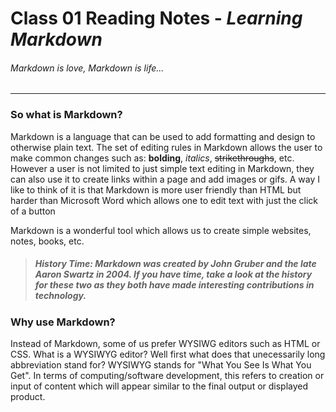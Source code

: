 # Class 01 Reading Notes - *Learning Markdown*

###### *Markdown is love, Markdown is life...*

***

### So what is Markdown? 

Markdown is a language that can be used to add formatting and design to otherwise plain text. The set of editing rules in Markdown allows the user to make common changes such as: **bolding**, *italics*, ~~strikethroughs~~, etc. However a user is not limited to just simple text editing in Markdown, they can also use it to create links within a page and add images or gifs. A way I like to think of it is that Markdown is more user friendly than HTML but harder than Microsoft Word which allows one to edit text with just the click of a button

Markdown is a wonderful tool which allows us to create simple websites, notes, books, etc. 

> ##### History Time: Markdown was created by John Gruber and the late Aaron Swartz in 2004. If you have time, take a look at the history for these two as they both have made interesting contributions in technology. 

### Why use Markdown? 

Instead of Markdown, some of us prefer WYSIWG editors such as HTML or CSS. What is a WYSIWYG editor? Well first what does that unecessarily long abbreviation stand for? WYSIWYG stands for "What You See Is What You Get". In terms of computing/software development, this refers to creation or input of content which will appear similar to the final output or displayed product. 

